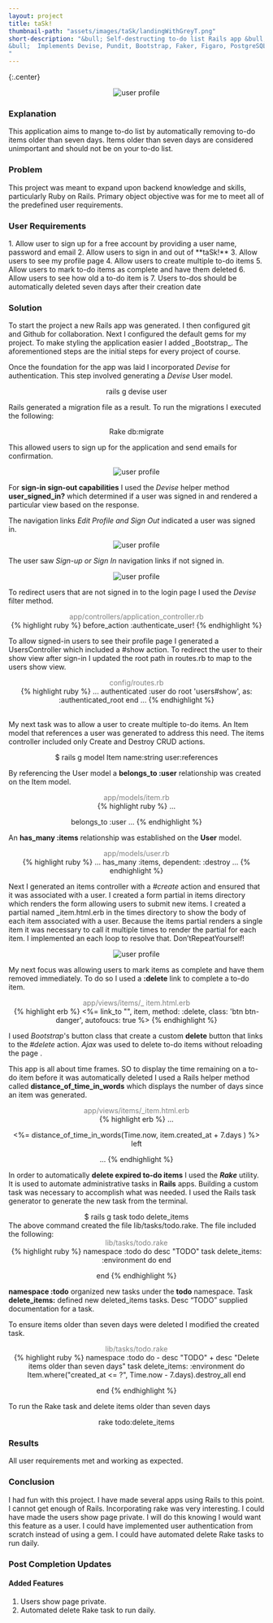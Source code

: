 ```yaml
---
layout: project
title: taSk!
thumbnail-path: "assets/images/taSk/landingWithGreyT.png"
short-description: "&bull; Self-destructing to-do list Rails app &bull; Automatically deletes tasks older than 7 days. &bull; Incorporates Ajax to delete expired tasks &bull; Custom Rake task to automate deletions.
&bull;  Implements Devise, Pundit, Bootstrap, Faker, Figaro, PostgreSQL, Send Grid, Factory Girls.
"
---
```


{:.center}
<!-- ![]({{ site.baseurl }}/img/taSk/taSkHome.png) -->
<p align="center">
  <img  class="img-resize" src="/assets/images/taSk/taSkHome.png" alt="user profile">
</p>

<h3 class="wide w3-center">Explanation</h3>

This application aims to mange to-do list by automatically removing  to-do items older than seven days. Items older than seven days are considered unimportant and should not be on your to-do list.  

<h3 class="wide w3-center">Problem</h3>

This project was meant to expand upon backend knowledge and skills, particularly Ruby on Rails. Primary object objective was for me to meet all of the predefined user requirements.  

<h3 class="wide w3-center">User Requirements</h3>
1. Allow user to sign up for a free account by providing a user name, password and email
2. Allow users to sign in and out of **taSk!**
3. Allow users to see my profile page
4. Allow users to create multiple to-do items
5. Allow users to mark to-do items as complete and have them deleted
6. Allow users to see how old a to-do item is
7. Users to-dos should be automatically deleted seven days after their creation date

<h3 class="wide w3-center">Solution</h3>
To start the project a new Rails app was generated. I then configured git and Github for collaboration. Next I configured the default gems for my project. To make styling the application easier I added _Bootstrap_. The aforementioned steps are the initial steps for every project of course.

Once the foundation for the app was laid I incorporated _Devise_ for authentication. This step involved generating a _Devise_ User model.

<center class="highlight">
rails g devise user
</center>


Rails generated a migration file as a result. To run the migrations I executed the following:
<center class="highlight">
Rake db:migrate
</center>

This allowed users to sign up for the application and send emails for confirmation.

<!-- ![Sign In](/img/taSk/signUp.png) -->
<p align="center">
  <img  class="img-resize" src="/assets/images/taSk/signUp.png" alt="user profile">
</p>

For __sign-in sign-out capabilities__ I used the _Devise_ helper method **user_signed_in?** which determined if a user was signed in and rendered a particular view based on the response.

The navigation links _Edit Profile and Sign Out_ indicated a user was signed in.

<!-- ![Signed In](/img/taSk/taskList.png) -->
<p align="center">
  <img  class="img-resize"  src="/assets/images/taSk/taskList.png" alt="user profile">
</p>

The user saw _Sign-up or Sign In_ navigation links if not signed in.  

<!-- ![Sign Up](/img/taSk/signUp.png) -->
<p align="center">
  <img  class="img-resize"  src="/assets/images/taSk/signUp.png" alt="user profile">
</p>

To redirect users that are not signed in to the login page   I used the _Devise_ filter method.


<center style="color:grey">app/controllers/application_controller.rb</center>

<center class="highlight">
{% highlight ruby %}
before_action :authenticate_user!
{% endhighlight %}
</center>

To allow signed-in users to see their profile page I generated a UsersController which included a #show action.  To redirect the user to their show view after sign-in I updated the root path in routes.rb to map to the users show view.

<center style="color:grey">config/routes.rb</center>

<center class="highlight">
{% highlight ruby %}
...
  authenticated :user do
      root 'users#show', as: :authenticated_root
  end
...
{% endhighlight %}
</center>
<br>

My next task was to allow a user to create multiple to-do items. An Item model that references a user was generated to address this need. The items controller included only <span class="w3-text-magenta">C</span>reate and <span class="w3-text-magenta">D</span>estroy <span class="w3-text-magenta">CRUD</span> actions.


<center class="highlight">
$ rails g model Item name:string user:references
</center>

By referencing the User model a **belongs_to :user** relationship was created on the Item model.

<center style="color:grey">app/models/item.rb</center>

<center class="highlight">
{% highlight ruby %}
...

  belongs_to :user
...
{% endhighlight %}
</center>

 An **has_many :items** relationship was established on the **User** model.

<center style="color:grey">app/models/user.rb</center>

<center class="highlight">
{% highlight ruby %}
...
  has_many :items, dependent: :destroy
...
{% endhighlight %}
</center>

Next I generated an items controller with a _#create_ action and ensured that it was associated with a user. I created a form partial in items directory which renders the form allowing users to submit new items. I created a partial named \_item.html.erb in the times directory to show the body of each item associated with a user. Because the items partial renders a single item it was necessary to call it multiple times to render the partial for each item. I implemented an each loop to resolve that. <span class="w3-text-magenta">D</span>on’t<span class="w3-text-magenta">R</span>epeat<span class="w3-text-magenta">Y</span>ourself!

<!-- ![User Show As Root](/img/taSk/fullListNoLogo.png) -->
<p align="center">
  <img  class="img-resize"  src="/assets/images/taSk/fullListNoLogo.png" alt="user profile">
</p>

My next focus was allowing users to mark items as complete and have them removed immediately. To do so I used a **:delete**  link to complete a to-do item.

<center style="color:grey">app/views/items/&#95; item.html.erb</center>

<center class="highlight">
{% highlight erb %}
<%= link_to "", item, method: :delete, class: 'btn btn-danger', autofoucs: true %>
{% endhighlight %}
</center>

I used _Bootstrap_'s button class that create a custom **delete** button that links to the _#delete_ action. _Ajax_ was used to delete to-do items without reloading the page .

This app is all about time frames. SO to display the time remaining on a to-do item before it was automatically deleted I used a Rails helper method called **distance_of_time_in_words** which displays the number of days since an item was generated.

<center style="color:grey">app/views/items/&#95;item.html.erb</center>

<center class="highlight">
{% highlight erb %}
...

  <%= distance_of_time_in_words(Time.now, item.created_at + 7.days ) %> left <br>

...
{% endhighlight %}
</center>

In order to automatically **delete expired to-do items** I used the **_Rake_** utility. It is used to automate administrative tasks in **Rails** apps. Building a custom task was necessary to accomplish what was needed. I used the Rails task generator to generate the new task from the terminal.

<center class="highlight">
$ rails g task todo delete_items
</center>
The above command created the file lib/tasks/todo.rake. The file included the following:

<center style="color:grey">lib/tasks/todo.rake</center>

<center class="highlight">
{% highlight ruby %}
namespace :todo do
  desc "TODO"
  task delete_items: :environment do
  end

end
{% endhighlight %}
</center>

**namespace :todo** organized new tasks under the **todo** namespace.
Task **delete_items:** defined new deleted_items tasks.
Desc “TODO” supplied documentation for a task.



To ensure items older than seven days were deleted I modified the created task.

<center style="color:grey">lib/tasks/todo.rake</center>

<center class="highlight">
{% highlight ruby %}
   namespace :todo do
 -   desc "TODO"
 +  desc "Delete items older than seven days"
     task delete_items: :environment do
        Item.where("created_at <= ?", Time.now - 7.days).destroy_all
    end

 end
{% endhighlight %}
</center>

To run the Rake task and delete items older than seven days

<center class="highlight">
rake todo:delete_items
</center>

<h3 class="wide w3-center">Results</h3>
All user requirements met and working as expected.

<h3 class="wide w3-center">Conclusion</h3>

I had fun with this project.  I have made several apps using Rails to this point. I cannot get enough of Rails. Incorporating rake was very interesting. I could have made the users show page private. I will do this knowing I would want this feature as a user. I could have implemented user authentication from scratch instead of using a gem. I could have automated delete Rake tasks to run daily.

<h3 class="wide w3-center"> Post Completion Updates</h3>
<h4 class="wide">	 Added Features</h4>

1. <span class="strikethrough">Users show page private.</span>
2. <span class="strikethrough">Automated delete Rake task to run daily.</span>

